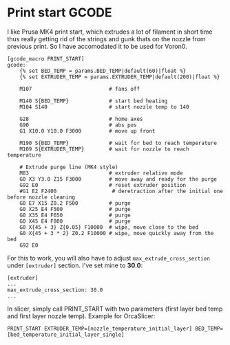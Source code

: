 # Print start GCODE

I like Prusa MK4 print start, which extrudes a lot of filament in short time thus really getting rid of the strings and gunk thats on the nozzle from previous print. So I have accomodated it to be used for Voron0.

```
[gcode_macro PRINT_START]
gcode:
    {% set BED_TEMP = params.BED_TEMP|default(60)|float %}
    {% set EXTRUDER_TEMP = params.EXTRUDER_TEMP|default(200)|float %}

    M107                         # fans off

    M140 S{BED_TEMP}             # start bed heating
    M104 S140                    # start nozzle temp to 140

    G28                          # home axes
    G90                          # abs pos
    G1 X10.0 Y10.0 F3000         # move up front

    M190 S{BED_TEMP}             # wait for bed to reach temperature
    M109 S{EXTRUDER_TEMP}        # wait for nozzle to reach temperature

    # Extrude purge line (MK4 style)
    M83                          # extruder relative mode
    G0 X3 Y3.0 Z15 F3000         # move away and ready for the purge
    G92 E0                       # reset extruder position
    #G1 E2 F2400                  # deretraction after the initial one before nozzle cleaning
    G0 E7 X15 Z0.2 F500          # purge
    G0 X25 E4 F500               # purge
    G0 X35 E4 F650               # purge
    G0 X45 E4 F800               # purge
    G0 X{45 + 3} Z{0.05} F10000  # wipe, move close to the bed
    G0 X{45 + 3 * 2} Z0.2 F10000 # wipe, move quickly away from the bed
    G92 E0
```

For this to work, you will also have to adjust `max_extrude_cross_section` under `[extruder]` section. I've set mine to **30.0**:

```
[extruder]
...
max_extrude_cross_section: 30.0
...
```

In slicer, simply call PRINT_START with two parameters (first layer bed temp and first layer nozzle temp). Example for OrcaSlicer:

```
PRINT_START EXTRUDER_TEMP=[nozzle_temperature_initial_layer] BED_TEMP=[bed_temperature_initial_layer_single]
```
